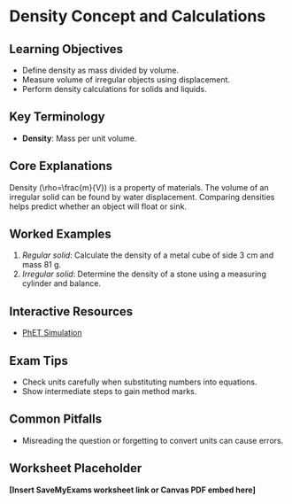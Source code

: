 # Density Concept and Calculations

## Learning Objectives
- Define density as mass divided by volume.
- Measure volume of irregular objects using displacement.
- Perform density calculations for solids and liquids.

## Key Terminology
- **Density**: Mass per unit volume.

## Core Explanations
Density \(\rho=\frac{m}{V}\) is a property of materials. The volume of an irregular solid can be found by water displacement. Comparing densities helps predict whether an object will float or sink.

## Worked Examples
1. *Regular solid*: Calculate the density of a metal cube of side 3 cm and mass 81 g.
2. *Irregular solid*: Determine the density of a stone using a measuring cylinder and balance.

## Interactive Resources
- [PhET Simulation](https://phet.colorado.edu/)

## Exam Tips
- Check units carefully when substituting numbers into equations.
- Show intermediate steps to gain method marks.

## Common Pitfalls
- Misreading the question or forgetting to convert units can cause errors.

## Worksheet Placeholder
**[Insert SaveMyExams worksheet link or Canvas PDF embed here]**
